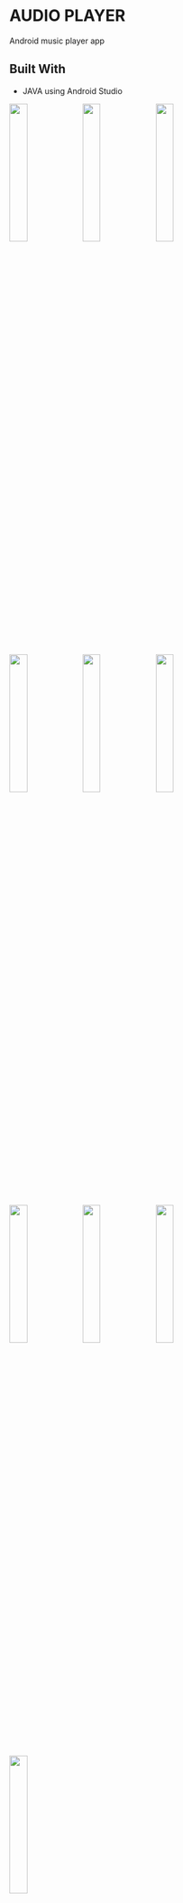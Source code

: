# AUDIO PLAYER

Android music player app

## Built With

* JAVA using Android Studio

<p float="left">
<img src="https://lh3.googleusercontent.com/d/1Gpx0-wOm2aF90fTn6rptlxSQFn8qSAjn" width="25%">
<img src="https://lh3.googleusercontent.com/d/1IJ2FVwgKxJwYZX5XdGxZ1BMw5OxsSBlT" width="25%">
 <img src="https://lh3.googleusercontent.com/d/10gl__KXwqJqk7O4rhoJjYR8oIlFDAqkS" width="25%">
 <img src="https://lh3.googleusercontent.com/d/1UV4qO2E3BFuSUhQAHJtJvdr-yBmpehmC" width="25%">
 <img src="https://lh3.googleusercontent.com/d/1QA_noi5vdR_9B3NAhadilh7BinfkSe3L" width="25%">
 <img src="https://lh3.googleusercontent.com/d/1J-8rGRMPW7EbHjbMoNNFtIGwpY2Bl4Sz" width="25%">
 <img src="https://lh3.googleusercontent.com/d/1GaWGaN2KU3ScKrUcnwbOMCUoxOXjPx5D" width="25%">
 
 <img src="https://lh3.googleusercontent.com/d/1YSsDSEoNtsDgHSD1-rfqshD6www_80jW" width="25%">
 <img src="https://lh3.googleusercontent.com/d/1YO0NEhQt3j8_THJb0oyN3OXJMxQHzgYE" width="25%">
 <img src="https://lh3.googleusercontent.com/d/1ilqYtDNpm8lZfF5Gz9V734SXJ5RwgCVt" width="25%">
</p>
 
## APK
https://github.com/Sudhanshuraj048/audio_player/blob/master/app/release/sudo%20player.apk

## Creator

* **SUDHANSHU RANJAN** - https://github.com/Sudhanshuraj048


## License
https://github.com/Sudhanshuraj048/audio_player/blob/master/LICENSE
